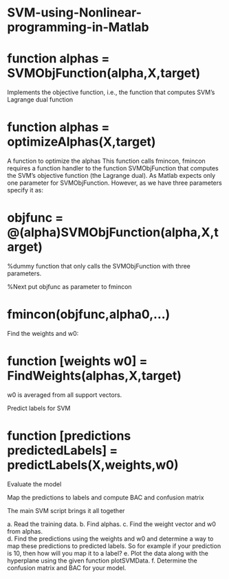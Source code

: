 # SVM-using-Nonlinear-programming-in-Matlab

# function alphas = SVMObjFunction(alpha,X,target)

Implements the objective function, i.e., the function that computes SVM’s Lagrange dual function

# function alphas = optimizeAlphas(X,target)

A function to optimize the alphas
This function calls fmincon, fmincon requires a function handler to the function SVMObjFunction that computes the SVM’s objective function (the Lagrange dual). As Matlab expects only one parameter for SVMObjFunction. However, as we have three parameters specify it as:

# objfunc = @(alpha)SVMObjFunction(alpha,X,target)

%dummy function that only calls the SVMObjFunction with three parameters.

%Next put objfunc as parameter to fmincon

# fmincon(objfunc,alpha0,…)

Find the weights and w0:

# function [weights w0] = FindWeights(alphas,X,target)

w0 is averaged from all support vectors. 

Predict labels for SVM

# function [predictions predictedLabels] = predictLabels(X,weights,w0)

Evaluate the model

Map the predictions to labels and compute BAC and confusion matrix

The main SVM script brings it all together

a. Read the training data.
b. Find alphas.
c. Find the weight vector and w0 from alphas.  
d. Find the predictions using the weights and w0 and determine a way to map these predictions to predicted labels.  So for example if your prediction is 10, then how will you map it to a label?
e. Plot the data along with the hyperplane using the given function plotSVMData.
f. Determine the confusion matrix and BAC for your model.
